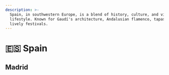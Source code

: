 ```yaml
---
description: >-
  Spain, in southwestern Europe, is a blend of history, culture, and vibrant
  lifestyle. Known for Gaudí's architecture, Andalusian flamenco, tapas, and
  lively festivals.
---
```


# 🇪🇸 Spain

## Madrid

